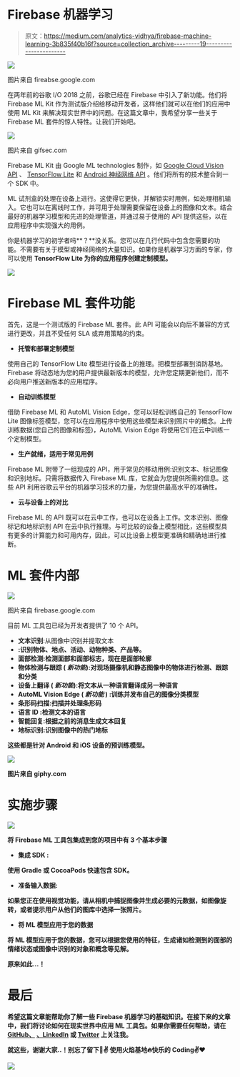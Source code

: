 # Firebase 机器学习

> 原文：<https://medium.com/analytics-vidhya/firebase-machine-learning-3b835f40b16f?source=collection_archive---------19----------------------->

![](img/049a0442af2808e760ae52fe0f7db682.png)

图片来自 fireabse.google.com

在两年前的谷歌 I/O 2018 之前，谷歌已经在 Firebase 中引入了新功能。他们将 Firebase ML Kit 作为测试版介绍给移动开发者，这样他们就可以在他们的应用中使用 ML Kit 来解决现实世界中的问题。在这篇文章中，我希望分享一些关于 Firebase ML 套件的惊人特性。让我们开始吧。

![](img/ad4826d6300cb9c830ceb02df54194f2.png)

图片来自 gifsec.com

Firebase ML Kit 由 Google ML technologies 制作，如 [Google Cloud Vision API](https://cloud.google.com/vision/?authuser=0) 、 [TensorFlow Lite](https://www.tensorflow.org/mobile/tflite/?authuser=0) 和 [Android 神经网络 API](https://developer.android.com/ndk/guides/neuralnetworks/?authuser=0) 。他们将所有的技术整合到一个 SDK 中。

ML 试剂盒的处理在设备上进行。这使得它更快，并解锁实时用例，如处理相机输入。它也可以在离线时工作，并可用于处理需要保留在设备上的图像和文本。结合最好的机器学习模型和先进的处理管道，并通过易于使用的 API 提供这些，以在应用程序中实现强大的用例。

你是机器学习的初学者吗**？**没关系。您可以在几行代码中包含您需要的功能。不需要有关于模型或神经网络的大量知识。如果你是机器学习方面的专家，你可以使用 **TensorFlow Lite 为你的应用程序创建定制模型。**

![](img/9c191968ea8c1f806afd6b274761dee3.png)

# Firebase ML 套件功能

首先，这是一个测试版的 Firebase ML 套件。此 API 可能会以向后不兼容的方式进行更改，并且不受任何 SLA 或弃用策略的约束。

*   **托管和部署定制模型**

使用自己的 TensorFlow Lite 模型进行设备上的推理。把模型部署到消防基地。Firebase 将动态地为您的用户提供最新版本的模型，允许您定期更新他们，而不必向用户推送新版本的应用程序。

*   **自动训练模型**

借助 Firebase ML 和 AutoML Vision Edge，您可以轻松训练自己的 TensorFlow Lite 图像标签模型，您可以在应用程序中使用这些模型来识别照片中的概念。上传训练数据(您自己的图像和标签)，AutoML Vision Edge 将使用它们在云中训练一个定制模型。

*   **生产就绪，适用于常见用例**

Firebase ML 附带了一组现成的 API，用于常见的移动用例:识别文本、标记图像和识别地标。只需将数据传入 Firebase ML 库，它就会为您提供所需的信息。这些 API 利用谷歌云平台的机器学习技术的力量，为您提供最高水平的准确性。

*   **云与设备上的对比**

Firebase ML 的 API 既可以在云中工作，也可以在设备上工作。文本识别、图像标记和地标识别 API 在云中执行推理。与可比较的设备上模型相比，这些模型具有更多的计算能力和可用内存，因此，可以比设备上模型更准确和精确地进行推断。

# ML 套件内部

![](img/5e0dbceaac13e3d9f0bdbf4c664c1c3a.png)

图片来自 firebase.google.com

目前 ML 工具包已经为开发者提供了 10 个 API。

*   **文本识别**:从图像中识别并提取文本
*   **:识别物体、地点、活动、动物种类、产品等。**
*   ****面部检测**:检测面部和面部标志，现在是面部轮廓**
*   ****物体检测与跟踪** ( *新功能*):对现场摄像机和静态图像中的物体进行检测、跟踪和分类**
*   ****设备上翻译** ( *新功能*):将文本从一种语言翻译成另一种语言**
*   ****AutoML Vision Edge** ( *新功能* ) :训练并发布自己的图像分类模型**
*   ****条形码扫描**:扫描并处理条形码**
*   ****语言 ID** :检测文本的语言**
*   ****智能回复**:根据之前的消息生成文本回复**
*   ****地标识别**:识别图像中的热门地标**

**这些都是针对 Android 和 iOS 设备的预训练模型。**

**![](img/5a45f92426d1a012286eed302d1978fc.png)**

**图片来自 giphy.com**

# **实施步骤**

**![](img/647f0a5da90c1c9e559ae54486f87ce0.png)**

**将 Firebase ML 工具包集成到您的项目中有 3 个基本步骤**

*   ****集成 SDK** :**

**使用 Gradle 或 CocoaPods **快速包含 SDK。****

*   ****准备输入数据:****

**如果您正在使用视觉功能，请从相机中捕捉图像并生成必要的元数据，如图像旋转，或者提示用户从他们的图库中选择一张照片。**

*   ****将 ML 模型应用于您的数据****

**将 ML 模型应用于您的数据，您可以根据您使用的特征，生成诸如检测到的面部的情绪状态或图像中识别的对象和概念等见解。**

**原来如此…！**

# **最后**

**希望这篇文章能帮助你了解一些 Firebase 机器学习的基础知识。在接下来的文章中，我们将讨论如何在现实世界中应用 ML 工具包。如果你需要任何帮助，请在 [GitHub、](https://github.com/piumsudhara) [、LinkedIn](https://www.linkedin.com/in/pium-sudhara-karunasena-41554458/) 或 [Twitter](https://twitter.com/piumsudhara) 上关注我。**

**就这些，谢谢大家..！别忘了留下👏✌️ **使用火焰基地🔥快乐的 Coding✌️❤️****

**![](img/4a2ddbd3788a3b6465ca74c13195363b.png)**